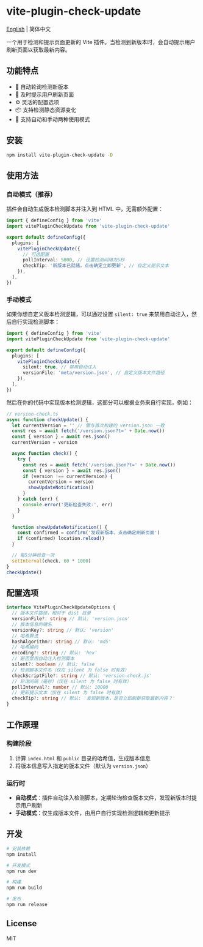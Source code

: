 # vite-plugin-check-update

[English](./README.en.md) | 简体中文

一个用于检测和提示页面更新的 Vite 插件。当检测到新版本时，会自动提示用户刷新页面以获取最新内容。

## 功能特点

- 🔄 自动轮询检测新版本
- 🔔 及时提示用户刷新页面
- ⚙️ 灵活的配置选项
- 📦 支持检测静态资源变化
- 🎯 支持自动和手动两种使用模式

## 安装

```bash
npm install vite-plugin-check-update -D
```

## 使用方法

### 自动模式（推荐）

插件会自动生成版本检测脚本并注入到 HTML 中，无需额外配置：

```ts
import { defineConfig } from 'vite'
import vitePluginCheckUpdate from 'vite-plugin-check-update'

export default defineConfig({
  plugins: [
    vitePluginCheckUpdate({
      // 可选配置
      pollInterval: 5000, // 设置检测间隔为5秒
      checkTip: '新版本已就绪，点击确定立即更新', // 自定义提示文本
    }),
  ],
})
```

### 手动模式

如果你想自定义版本检测逻辑，可以通过设置 `silent: true` 来禁用自动注入，然后自行实现检测脚本：

```ts
import { defineConfig } from 'vite'
import vitePluginCheckUpdate from 'vite-plugin-check-update'

export default defineConfig({
  plugins: [
    vitePluginCheckUpdate({
      silent: true, // 禁用自动注入
      versionFile: 'meta/version.json', // 自定义版本文件路径
    }),
  ],
})
```

然后在你的代码中实现版本检测逻辑，这部分可以根据业务来自行实现，例如：

```ts
// version-check.ts
async function checkUpdate() {
  let currentVersion = '' // 需与首次构建的 version.json 一致
  const res = await fetch('/version.json?t=' + Date.now())
  const { version } = await res.json()
  currentVersion = version

  async function check() {
    try {
      const res = await fetch('/version.json?t=' + Date.now())
      const { version } = await res.json()
      if (version !== currentVersion) {
        currentVersion = version
        showUpdateNotification()
      }
    } catch (err) {
      console.error('更新检查失败:', err)
    }
  }

  function showUpdateNotification() {
    const confirmed = confirm('发现新版本，点击确定刷新页面')
    if (confirmed) location.reload()
  }

  // 每5分钟检查一次
  setInterval(check, 60 * 1000)
}
checkUpdate()
```

## 配置选项

```ts
interface VitePluginCheckUpdateOptions {
  // 版本文件路径，相对于 dist 目录
  versionFile?: string // 默认: 'version.json'
  // 版本信息的键名
  versionKey?: string // 默认: 'version'
  // 哈希算法
  hashAlgorithm?: string // 默认: 'md5'
  // 哈希编码
  encoding?: string // 默认: 'hex'
  // 是否禁用自动注入检测脚本
  silent?: boolean // 默认: false
  // 检测脚本文件名（仅在 silent 为 false 时有效）
  checkScriptFile?: string // 默认: 'version-check.js'
  // 轮询间隔（毫秒）（仅在 silent 为 false 时有效）
  pollInterval?: number // 默认: 10000
  // 更新提示文本（仅在 silent 为 false 时有效）
  checkTip?: string // 默认: '发现新版本，是否立即刷新获取最新内容？'
}
```

## 工作原理

### 构建阶段

1. 计算 `index.html` 和 `public` 目录的哈希值，生成版本信息
2. 将版本信息写入指定的版本文件（默认为 `version.json`）

### 运行时

- **自动模式**：插件自动注入检测脚本，定期轮询检查版本文件，发现新版本时提示用户刷新
- **手动模式**：仅生成版本文件，由用户自行实现检测逻辑和更新提示

## 开发

```bash
# 安装依赖
npm install

# 开发模式
npm run dev

# 构建
npm run build

# 发布
npm run release
```

## License

MIT
